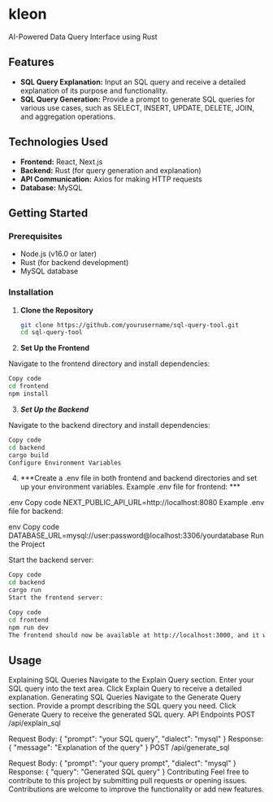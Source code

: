 # kleon
AI-Powered Data Query Interface using Rust

## Features

- **SQL Query Explanation:** Input an SQL query and receive a detailed explanation of its purpose and functionality.
- **SQL Query Generation:** Provide a prompt to generate SQL queries for various use cases, such as SELECT, INSERT, UPDATE, DELETE, JOIN, and aggregation operations.

## Technologies Used

- **Frontend:** React, Next.js
- **Backend:** Rust (for query generation and explanation)
- **API Communication:** Axios for making HTTP requests
- **Database:** MySQL

## Getting Started

### Prerequisites

- Node.js (v16.0 or later)
- Rust (for backend development)
- MySQL database

### Installation

1. **Clone the Repository**

   ```bash
   git clone https://github.com/yourusername/sql-query-tool.git
   cd sql-query-tool
    ```
2. **Set Up the Frontend**

Navigate to the frontend directory and install dependencies:

 ```bash
Copy code
cd frontend
npm install
 ```
3. ***Set Up the Backend***

Navigate to the backend directory and install dependencies:

 ```bash
Copy code
cd backend
cargo build
Configure Environment Variables
 ```

4. ***Create a .env file in both frontend and backend directories and set up your environment variables. Example .env file for frontend: ***

.env
Copy code
NEXT_PUBLIC_API_URL=http://localhost:8080
Example .env file for backend:

env
Copy code
DATABASE_URL=mysql://user:password@localhost:3306/yourdatabase
Run the Project

Start the backend server:

 ```bash
Copy code
cd backend
cargo run
Start the frontend server:
 ```

 ```bash
Copy code
cd frontend
npm run dev
The frontend should now be available at http://localhost:3000, and it will communicate with the backend at http://localhost:8080.
 ```

## Usage
Explaining SQL Queries
Navigate to the Explain Query section.
Enter your SQL query into the text area.
Click Explain Query to receive a detailed explanation.
Generating SQL Queries
Navigate to the Generate Query section.
Provide a prompt describing the SQL query you need.
Click Generate Query to receive the generated SQL query.
API Endpoints
POST /api/explain_sql

Request Body: { "prompt": "your SQL query", "dialect": "mysql" }
Response: { "message": "Explanation of the query" }
POST /api/generate_sql

Request Body: { "prompt": "your query prompt", "dialect": "mysql" }
Response: { "query": "Generated SQL query" }
Contributing
Feel free to contribute to this project by submitting pull requests or opening issues. Contributions are welcome to improve the functionality or add new features.
